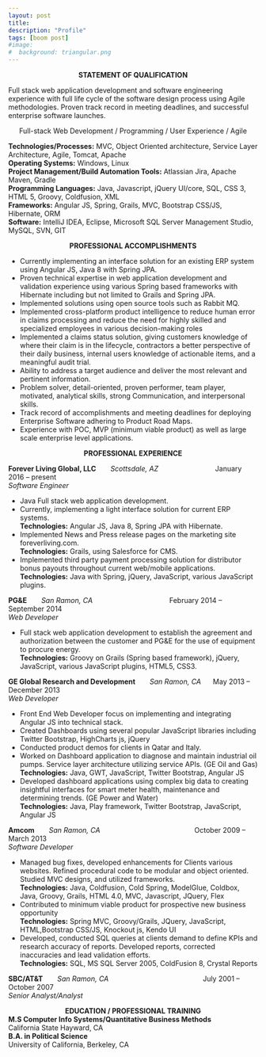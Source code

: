 ```yaml
---
layout: post
title: 
description: "Profile"
tags: [boom post]
#image:
#  background: triangular.png
---
```



<div style="text-align:center"><strong>STATEMENT OF QUALIFICATION</strong></div>

Full stack web application development and software engineering experience with full life cycle of the software design process using Agile methodologies. Proven track record in meeting deadlines, and successful enterprise software launches.

<p class="notice" style="text-align:center">Full-stack Web Development / Programming / User Experience / Agile</p>


<div><strong>Technologies/Processes:</strong> MVC, Object Oriented architecture, Service Layer Architecture, Agile, Tomcat, Apache</div>
<div><strong>Operating Systems:</strong> Windows, Linux</div>
<div><strong>Project Management/Build Automation Tools:</strong> Atlassian Jira, Apache Maven, Gradle</div>
<div><strong>Programming Languages:</strong> Java, Javascript, jQuery UI/core, SQL, CSS 3, HTML 5, Groovy, Coldfusion, XML</div>
<div><strong>Frameworks:</strong> Angular JS, Spring, Grails, MVC, Bootstrap CSS/JS, Hibernate, ORM</div>
<div><strong>Software:</strong> IntelliJ IDEA, Eclipse, Microsoft SQL Server Management Studio, MySQL, SVN, GIT</div>

<p>
<div style="text-align:center"><strong>PROFESSIONAL ACCOMPLISHMENTS</strong></div>
<ul>
<li>Currently implementing an interface solution for an existing ERP system using Angular JS, Java 8 with Spring JPA.</li>
<li>Proven technical expertise in web application development and validation experience using various Spring based frameworks with Hibernate including but not limited to Grails and Spring JPA.</li>
<li>Implemented solutions using open source tools such as Rabbit MQ.</li>
<li>Implemented cross-platform product intelligence to reduce human error in claims processing and reduce the need for highly skilled and specialized employees in various decision-making roles</li>
<li>Implemented a claims status solution, giving customers knowledge of where their claim is in the lifecycle, contractors a better perspective of their daily business, internal users knowledge of actionable items, and a meaningful audit trial.</li>
<li>Ability to address a target audience and deliver the most relevant and pertinent information.</li>
<li>Problem solver, detail-oriented, proven performer, team player, motivated, analytical skills, strong Communication, and interpersonal skills.</li>
<li>Track record of accomplishments and meeting deadlines for deploying Enterprise Software adhering to Product Road Maps.</li>
<li>Experience with POC, MVP (minimum viable product) as well as large scale enterprise level applications.</li>
</ul>
</p>
<div style="text-align:center"><strong>PROFESSIONAL EXPERIENCE</strong></div>

<p>
<div><strong>Forever Living Global, LLC</strong> <span style="margin-left:5%;"><i>Scottsdale, AZ</i></span> <span style="margin-left:22%;">January 2016 – present</span></div>
<div><i>Software Engineer</i></div>
<ul>
<li>Java Full stack web application development.</li>
<li>Currently, implementing a light interface solution for current ERP systems.
<div><strong>Technologies:</strong> Angular JS, Java 8, Spring JPA with Hibernate.</div>
</li>
<li>Implemented News and Press release pages on the marketing site foreverliving.com.
<div><strong>Technologies:</strong> Grails, using Salesforce for CMS.</div>
</li>
<li>Implemented third party payment processing solution for distributor bonus payouts throughout current web/mobile applications.
<div><strong>Technologies:</strong> Java with Spring, jQuery, JavaScript, various JavaScript plugins.</div>
</li>
</ul>
</p>

<p>
<div><strong>PG&E</strong> <span style="margin-left:5%;"><i>San Ramon, CA</i></span> <span style="margin-left:30%;">February 2014 – September 2014</span></div>
<div><i>Web Developer</i></div>
<ul>
<li>Full stack web application development to establish the agreement and authorization between the customer and PG&E for the use of equipment to procure energy.
<div><strong>Technologies:</strong> Groovy on Grails (Spring based framework), jQuery, JavaScript, various JavaScript plugins, HTML5, CSS3.</div>
</li>
</ul>

</p>

<p>
<div><strong>GE Global Research and Development</strong> <span style="margin-left:5%;"><i>San Ramon, CA</i></span> <span style="margin-left:4%;">May 2013  – December 2013</span></div>
<div><i>Web Developer</i></div>
<ul>
<li>Front End Web Developer focus on implementing and integrating Angular JS into technical stack.</li>
<li>Created Dashboards using several popular JavaScript libraries including Twitter Bootstrap, HighCharts js, jQuery</li>
<li>Conducted product demos for clients in Qatar and Italy.</li>
<li>Worked on Dashboard application to diagnose and maintain industrial oil pumps. Service layer architecture utilizing service APIs. (GE Oil and Gas)
<div><strong>Technologies:</strong> Java, GWT, JavaScript, Twitter Bootstrap, Angular JS</div>
</li>
<li>Developed dashboard applications using complex big data to creating insightful interfaces for smart meter health, maintenance and determining trends. (GE Power and Water)
<div><strong>Technologies:</strong> Java, Play framework, Twitter Bootstrap, JavaScript, Angular JS</div>
</li>
</ul>
</p>

<p>
<div><strong>Amcom</strong> <span style="margin-left:5%;"><i>San Ramon, CA</i></span> <span style="margin-left:37%;">October 2009 – March 2013</span></div>
<div><i>Software Developer</i></div>
<ul>
<li>Managed bug fixes, developed enhancements for Clients various websites. Refined procedural code to be modular and object oriented. Studied MVC designs, and utilized frameworks.
<div><strong>Technologies:</strong> Java, Coldfusion, Cold Spring, ModelGlue, Coldbox, Java, Groovy, Grails, HTML 4.0, MVC, Javascript, JQuery, Flex</div>
</li>
<li>Contributed to minimum viable product for prospective new business opportunity
<div><strong>Technologies:</strong> Spring MVC, Groovy/Grails, JQuery, JavaScript, HTML,Bootstrap CSS/JS, Knockout js, Kendo UI</div>
</li>
<li>Developed, conducted SQL queries at clients demand to define KPIs and research accuracy of reports. Developed reports, corrected inaccuracies and lead validation efforts.
<div><strong>Technologies:</strong> SQL, MS SQL Server 2005, ColdFusion 8, Crystal Reports</div>
</li>
</ul>
</p>

<p>
<div><strong>SBC/AT&T</strong> <span style="margin-left:5%;"><i>San Ramon, CA</i></span> <span style="margin-left:37%;">July 2001 – October 2007</span></div>
<div><i>Senior Analyst/Analyst</i></div>
</p>

<p>
<div style="text-align:center"><strong>EDUCATION / PROFESSIONAL TRAINING</strong></div>

<div><strong>M.S Computer Info Systems/Quantitative Business Methods</strong></div>
<div>California State Hayward, CA<span style="margin-left:59%;"></span></div>

<div><strong>B.A. in Political Science</strong></div>
<div>University of California, Berkeley, CA<span style="margin-left:49.5%;"></span></div>
</p>

